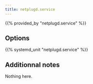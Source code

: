 ```yaml
---
title: netplugd.service
---
```


{{% provided_by "netplugd.service" %}}

## Options

{{% systemd_unit "netplugd.service" %}}

## Additionnal notes

Nothing here.